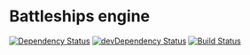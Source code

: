 Battleships engine
==================

[![Dependency Status](https://img.shields.io/david/ships-online/battleships-engine.svg)](https://david-dm.org/ships-online/battleships-engine)
[![devDependency Status](https://img.shields.io/david/dev/ships-online/battleships-engine.svg)](https://david-dm.org/ships-online/battleships-engine?type=dev)
[![Build Status](https://travis-ci.org/ships-online/battleships-engine.svg?branch=master)](https://travis-ci.org/ships-online/battleships-engine)

